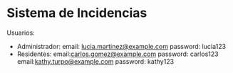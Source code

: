 # Sistema de Incidencias

Usuarios:
- Administrador:
email: lucia.martinez@example.com
password: lucia123
- Residentes:
email:carlos.gomez@example.com
password: carlos123
email:kathy.turpo@example.com
password: kathy123


